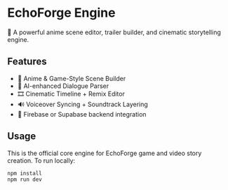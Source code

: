 
# EchoForge Engine

🚀 A powerful anime scene editor, trailer builder, and cinematic storytelling engine.

## Features

- 🎨 Anime & Game-Style Scene Builder
- 🧠 AI-enhanced Dialogue Parser
- 🎞️ Cinematic Timeline + Remix Editor
- 🔊 Voiceover Syncing + Soundtrack Layering
- 🔗 Firebase or Supabase backend integration

## Usage

This is the official core engine for EchoForge game and video story creation. To run locally:

```bash
npm install
npm run dev

